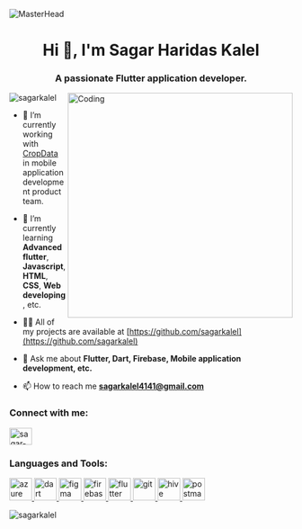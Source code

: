 
![MasterHead](https://clevertap.com/wp-content/uploads/2019/12/Header-Hybrid-app-vs-native-app.png)
<h1 align="center">Hi 👋, I'm Sagar Haridas Kalel</h1>
<h3 align="center">A passionate Flutter application developer.</h3>
<img align="right" alt="Coding" width="400" src="https://cdn.dribbble.com/users/1162077/screenshots/3848914/programmer.gif">

<p align="left"> <img src="https://komarev.com/ghpvc/?username=sagarkalel&label=Profile%20views&color=0e75b6&style=flat" alt="sagarkalel" /> </p>

- 🔭 I’m currently working with [CropData](https://cropdata.in/) in mobile application development product team.

- 🌱 I’m currently learning **Advanced flutter**, **Javascript**, **HTML**, **CSS**, **Web developing**, etc.

- 👨‍💻 All of my projects are available at [https://github.com/sagarkalel](https://github.com/sagarkalel)

- 💬 Ask me about **Flutter, Dart, Firebase, Mobile application development, etc.**

- 📫 How to reach me **sagarkalel4141@gmail.com**

<h3 align="left">Connect with me:</h3>
<p align="left">
<a href="https://linkedin.com/in/sagar-kalel-06207a1b0" target="blank"><img align="center" src="https://raw.githubusercontent.com/rahuldkjain/github-profile-readme-generator/master/src/images/icons/Social/linked-in-alt.svg" alt="sagar-kalel-06207a1b0" height="30" width="40" /></a>
</p>

<h3 align="left">Languages and Tools:</h3>
<p align="left"> <a href="https://azure.microsoft.com/en-in/" target="_blank" rel="noreferrer"> <img src="https://www.vectorlogo.zone/logos/microsoft_azure/microsoft_azure-icon.svg" alt="azure" width="40" height="40"/> </a> <a href="https://dart.dev" target="_blank" rel="noreferrer"> <img src="https://www.vectorlogo.zone/logos/dartlang/dartlang-icon.svg" alt="dart" width="40" height="40"/> </a> <a href="https://www.figma.com/" target="_blank" rel="noreferrer"> <img src="https://www.vectorlogo.zone/logos/figma/figma-icon.svg" alt="figma" width="40" height="40"/> </a> <a href="https://firebase.google.com/" target="_blank" rel="noreferrer"> <img src="https://www.vectorlogo.zone/logos/firebase/firebase-icon.svg" alt="firebase" width="40" height="40"/> </a> <a href="https://flutter.dev" target="_blank" rel="noreferrer"> <img src="https://www.vectorlogo.zone/logos/flutterio/flutterio-icon.svg" alt="flutter" width="40" height="40"/> </a> <a href="https://git-scm.com/" target="_blank" rel="noreferrer"> <img src="https://www.vectorlogo.zone/logos/git-scm/git-scm-icon.svg" alt="git" width="40" height="40"/> </a> <a href="https://hive.apache.org/" target="_blank" rel="noreferrer"> <img src="https://www.vectorlogo.zone/logos/apache_hive/apache_hive-icon.svg" alt="hive" width="40" height="40"/> </a> <a href="https://postman.com" target="_blank" rel="noreferrer"> <img src="https://www.vectorlogo.zone/logos/getpostman/getpostman-icon.svg" alt="postman" width="40" height="40"/> </a> </p>

<p><img align="center" src="https://github-readme-stats.vercel.app/api/top-langs?username=sagarkalel&show_icons=true&locale=en&layout=compact" alt="sagarkalel" /></p>
